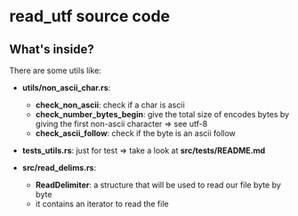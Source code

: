 # read_utf source code

## What's inside?

There are some utils like:

- **utils/non_ascii_char.rs**:
    - **check_non_ascii**: check if a char is ascii
    - **check_number_bytes_begin**: give the total size of encodes bytes by giving the first non-ascii character => see utf-8
    - **check_ascii_follow**: check if the byte is an ascii follow
- **tests_utils.rs**: just for test => take a look at **src/tests/README.md**

- **src/read_delims.rs**:
    - **ReadDelimiter**: a structure that will be used to read our file byte by byte
    - it contains an iterator to read the file